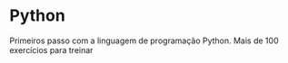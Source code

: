 # Python
Primeiros passo com a linguagem de programação Python. 
Mais de 100 exercícios para treinar
